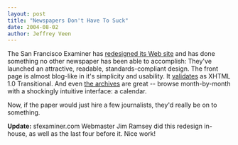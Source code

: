 ```yaml
---
layout: post
title: "Newspapers Don't Have To Suck"
date: 2004-08-02
author: Jeffrey Veen
---
```

The San Francisco Examiner has <a href="http://www.sfexaminer.com/home/">redesigned its Web site</a> and has done something no other newspaper has been able to accomplish: They've launched an attractive, readable, standards-compliant design. The front page is almost blog-like in it's simplicity and usability. It <a href="http://validator.w3.org/check?uri=http%3A%2F%2Fwww.examiner.com%2Fhome%2Findex.cfm&#38;charset=%28detect+automatically%29&#38;doctype=%28detect+automatically%29">validates</a> as XHTML 1.0 Transitional. And even <a href="http://www.sfexaminer.com/archive/browsebydate/">the archives</a> are great -- browse month-by-month with a shockingly intuitive interface: a calendar.

Now, if the paper would just hire a few journalists, they'd really be on to something.

<strong>Update:</strong> sfexaminer.com Webmaster Jim Ramsey did this redesign in-house, as well as the last four before it. Nice work!
